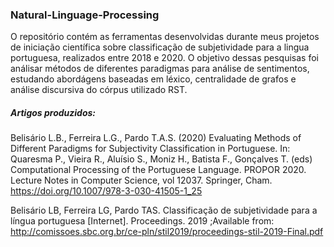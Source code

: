 ### Natural-Linguage-Processing
O repositório contém as ferramentas desenvolvidas durante meus projetos de iniciação científica sobre classificação de subjetividade para a lingua portuguesa, realizados entre 2018 e 2020. O objetivo dessas pesquisas foi análisar métodos de diferentes paradigmas para análise de sentimentos, estudando abordágens baseadas em léxico, centralidade de grafos e análise discursiva do córpus utilizado RST.<br> 

##### Artigos produzidos:

Belisário L.B., Ferreira L.G., Pardo T.A.S. (2020) Evaluating Methods of Different Paradigms for Subjectivity Classification in Portuguese. In: Quaresma P., Vieira R., Aluísio S., Moniz H., Batista F., Gonçalves T. (eds) Computational Processing of the Portuguese Language. PROPOR 2020. Lecture Notes in Computer Science, vol 12037. Springer, Cham. https://doi.org/10.1007/978-3-030-41505-1_25

Belisário LB, Ferreira LG, Pardo TAS. Classificação de subjetividade para a língua portuguesa [Internet]. Proceedings. 2019 ;Available from: http://comissoes.sbc.org.br/ce-pln/stil2019/proceedings-stil-2019-Final.pdf